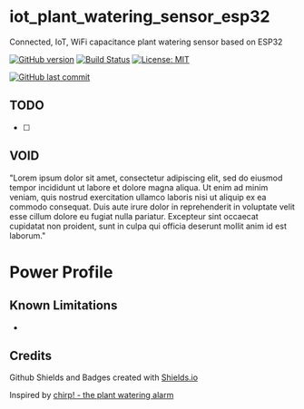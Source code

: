 # iot_plant_watering_sensor_esp32
Connected, IoT, WiFi capacitance plant watering sensor based on ESP32

[![GitHub version](https://img.shields.io/github/release/ldab/iot_plant_watering_sensor_esp32.svg)](https://github.com/ldab/iot_plant_watering_sensor_esp32/releases/latest)
[![Build Status](https://api.travis-ci.com/ldab/iot_plant_watering_sensor_esp.svg)](https://travis-ci.com/github/ldab/iot_plant_watering_sensor_esp)
[![License: MIT](https://img.shields.io/badge/License-MIT-green.svg)](https://github.com/ldab/iot_plant_watering_sensor_esp32/blob/master/LICENSE)

[![GitHub last commit](https://img.shields.io/github/last-commit/ldab/iot_plant_watering_sensor_esp32.svg?style=social)](https://github.com/ldab/iot_plant_watering_sensor_esp32)

 ## TODO

- [ ] 

## VOID

"Lorem ipsum dolor sit amet, consectetur adipiscing elit, sed do eiusmod tempor incididunt ut labore et dolore magna aliqua. Ut enim ad minim veniam, quis nostrud exercitation ullamco laboris nisi ut aliquip ex ea commodo consequat. Duis aute irure dolor in reprehenderit in voluptate velit esse cillum dolore eu fugiat nulla pariatur. Excepteur sint occaecat cupidatat non proident, sunt in culpa qui officia deserunt mollit anim id est laborum."

# Power Profile

## Known Limitations

* 

## Credits

Github Shields and Badges created with [Shields.io](https://github.com/badges/shields/)

Inspired by [chirp! - the plant watering alarm](https://wemakethings.net/chirp/)
